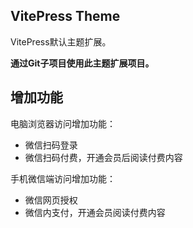 ## VitePress Theme

VitePress默认主题扩展。

**通过Git子项目使用此主题扩展项目。**

## 增加功能

电脑浏览器访问增加功能：

- 微信扫码登录
- 微信扫码付费，开通会员后阅读付费内容

手机微信端访问增加功能：

- 微信网页授权
- 微信内支付，开通会员阅读付费内容







